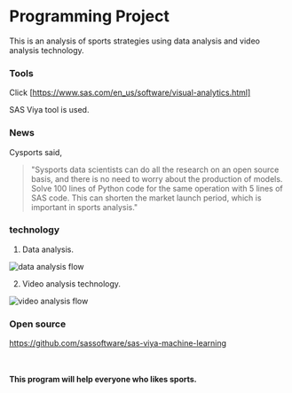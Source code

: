 # Programming Project
This is an analysis of sports strategies using data analysis and video analysis technology.

### Tools
Click [https://www.sas.com/en_us/software/visual-analytics.html]

SAS Viya tool is used.


### News
Cysports said, 
> "Sysports data scientists can do all the research on an open source basis, and there is no need to worry about the production of models. Solve 100 lines of Python code for the same operation with 5 lines of SAS code. This can shorten the market launch period, which is important in sports analysis."


### technology
1. Data analysis.

![data analysis flow](<img width="485" alt="화면 캡처 2021-10-28 180328" src="https://user-images.githubusercontent.com/92665551/139571903-a13f7517-aa5f-4fe5-9603-0c697cb8bac9.png">)


2. Video analysis technology.

![video analysis flow](<img width="221" alt="화면 캡처 2021-10-28 174720" src="https://user-images.githubusercontent.com/92665551/139571966-70812774-f15c-4dce-8a67-ef3940cceeab.png">)



### Open source
<https://github.com/sassoftware/sas-viya-machine-learning>
<br/><br/><br/>


**This program will help everyone who likes sports.**








